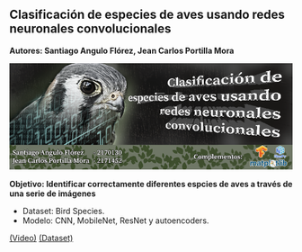 ## Clasificación de especies de aves usando redes neuronales convolucionales <a name="proyAves"></a>

**Autores: Santiago Angulo Flórez, Jean Carlos Portilla Mora**

<img src="https://raw.githubusercontent.com/Parhy/Birds/master/BannerIA2.png" style="width:700px;">

**Objetivo: Identificar correctamente diferentes espcies de aves a través de una serie de imágenes**

- Dataset: Bird Species.
- Modelo: CNN, MobileNet, ResNet y autoencoders.

[(Video)](https://youtu.be/Q229CUkoxvk) 
[(Dataset)](https://www.kaggle.com/gpiosenka/100-bird-species) 
